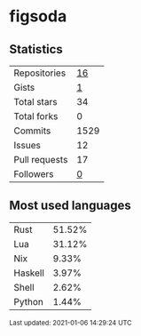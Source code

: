 # figsoda


## Statistics

<table>
    <tr>
        <td>Repositories</td>
        <td><a href="https://github.com/figsoda?tab=repositories">16</a></td>
    </tr>
    <tr>
        <td>Gists</td>
        <td><a href="https://gist.github.com/figsoda">1</a></td>
    </tr>
    <tr>
        <td>Total stars</td>
        <td>34</td>
    </tr>
    <tr>
        <td>Total forks</td>
        <td>0</td>
    </tr>
    <tr>
        <td>Commits</td>
        <td>1529</td>
    </tr>
    <tr>
        <td>Issues</td>
        <td>12</td>
    </tr>
    <tr>
        <td>Pull requests</td>
        <td>17</td>
    </tr>
    <tr>
        <td>Followers</td>
        <td><a href="https://github.com/figsoda?tab=followers">0</a></td>
    </tr>
</table>


## Most used languages

<table>
<tr><td>Rust</td><td>51.52%</td></tr>
<tr><td>Lua</td><td>31.12%</td></tr>
<tr><td>Nix</td><td>9.33%</td></tr>
<tr><td>Haskell</td><td>3.97%</td></tr>
<tr><td>Shell</td><td>2.62%</td></tr>
<tr><td>Python</td><td>1.44%</td></tr>
</table>


<sub>Last updated: 2021-01-06 14:29:24 UTC</sub>
